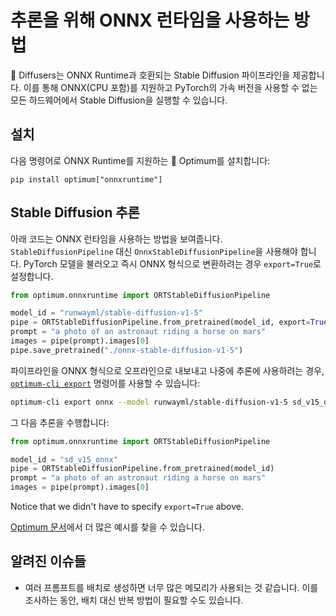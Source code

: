 <!--Copyright 2024 The HuggingFace Team. All rights reserved.

Licensed under the Apache License, Version 2.0 (the "License"); you may not use this file except in compliance with
the License. You may obtain a copy of the License at

http://www.apache.org/licenses/LICENSE-2.0

Unless required by applicable law or agreed to in writing, software distributed under the License is distributed on
an "AS IS" BASIS, WITHOUT WARRANTIES OR CONDITIONS OF ANY KIND, either express or implied. See the License for the
specific language governing permissions and limitations under the License.
-->


# 추론을 위해 ONNX 런타임을 사용하는 방법

🤗 Diffusers는 ONNX Runtime과 호환되는 Stable Diffusion 파이프라인을 제공합니다. 이를 통해 ONNX(CPU 포함)를 지원하고 PyTorch의 가속 버전을 사용할 수 없는 모든 하드웨어에서 Stable Diffusion을 실행할 수 있습니다.

## 설치

다음 명령어로 ONNX Runtime를 지원하는 🤗 Optimum를 설치합니다:

```
pip install optimum["onnxruntime"]
```

## Stable Diffusion 추론

아래 코드는 ONNX 런타임을 사용하는 방법을 보여줍니다. `StableDiffusionPipeline` 대신 `OnnxStableDiffusionPipeline`을 사용해야 합니다. 
PyTorch 모델을 불러오고 즉시 ONNX 형식으로 변환하려는 경우 `export=True`로 설정합니다.

```python
from optimum.onnxruntime import ORTStableDiffusionPipeline

model_id = "runwayml/stable-diffusion-v1-5"
pipe = ORTStableDiffusionPipeline.from_pretrained(model_id, export=True)
prompt = "a photo of an astronaut riding a horse on mars"
images = pipe(prompt).images[0]
pipe.save_pretrained("./onnx-stable-diffusion-v1-5")
```

파이프라인을 ONNX 형식으로 오프라인으로 내보내고 나중에 추론에 사용하려는 경우, 
[`optimum-cli export`](https://huggingface.co/docs/optimum/main/en/exporters/onnx/usage_guides/export_a_model#exporting-a-model-to-onnx-using-the-cli) 명령어를 사용할 수 있습니다:

```bash
optimum-cli export onnx --model runwayml/stable-diffusion-v1-5 sd_v15_onnx/
```

그 다음 추론을 수행합니다:

```python 
from optimum.onnxruntime import ORTStableDiffusionPipeline

model_id = "sd_v15_onnx"
pipe = ORTStableDiffusionPipeline.from_pretrained(model_id)
prompt = "a photo of an astronaut riding a horse on mars"
images = pipe(prompt).images[0]
```

Notice that we didn't have to specify `export=True` above.

[Optimum 문서](https://huggingface.co/docs/optimum/)에서 더 많은 예시를 찾을 수 있습니다.

## 알려진 이슈들

- 여러 프롬프트를 배치로 생성하면 너무 많은 메모리가 사용되는 것 같습니다. 이를 조사하는 동안, 배치 대신 반복 방법이 필요할 수도 있습니다.
